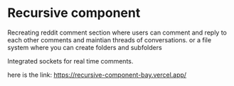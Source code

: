 # Recursive component

Recreating reddit comment section where users can comment and reply to each other comments and maintian threads of conversations. 
or a file system where you can create folders and subfolders 

Integrated sockets for real time comments.

here is the link: https://recursive-component-bay.vercel.app/
